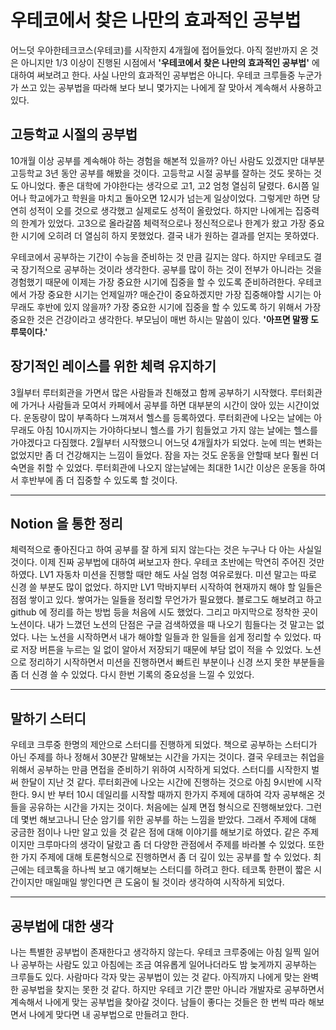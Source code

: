 
 # 우테코에서 찾은 나만의 효과적인 공부법
 
어느덧 우아한테크코스(우테코)를 시작한지 4개월에 접어들었다. 아직 절반까지 온 것은 아니지만 1/3 이상이 진행된 시점에서 **'우테코에서 찾은 나만의 효과적인 공부법'** 에 대하여 써보려고 한다. 사실 나만의 효과적인 공부법은 아니다. 우테코 크루들중 누군가가 쓰고 있는 공부법을 따라해 보다 보니 몇가지는 나에게 잘 맞아서 계속해서 사용하고 있다.

## 고등학교 시절의 공부법

 10개월 이상 공부를 계속해야 하는 경험을 해본적 있을까? 아닌 사람도 있겠지만 대부분 고등학교 3년 동안 공부를 해봤을 것이다. 고등학교 시절 공부를 잘하는 것도 못하는 것도 아니었다. 좋은 대학에 가야한다는 생각으로 고1, 고2 엄청 열심히 달렸다. 6시쯤 일어나 학교에가고 학원을 마치고 돌아오면 12시가 넘는게 일상이었다. 그렇게만 하면 당연히 성적이 오를 것으로 생각했고 실제로도 성적이 올랐었다. 하지만 나에게는 집중력의 한계가 있었다. 고3으로 올라갈쯤 체력적으로나 정신적으로나 한계가 왔고 가장 중요한 시기에 오히려 더 열심히 하지 못했었다. 결국 내가 원하는 결과를 얻지는 못하였다.

 
 우테코에서 공부하는 기간이 수능을 준비하는 것 만큼 길지는 않다. 하지만 우테코도 결국 장기적으로 공부하는 것이라 생각한다. 공부를 많이 하는 것이 전부가 아니라는 것을 경험했기 때문에 이제는 가장 중요한 시기에 집중을 할 수 있도록 준비하려한다. 우테코에서 가장 중요한 시기는 언제일까? 매순간이 중요하겠지만 가장 집중해야할 시기는 아무래도 후반에 있지 않을까? 가장 중요한 시기에 집중을 할 수 있도록 하기 위해서 가장 중요한 것은 건강이라고 생각한다. 부모님이 매번 하시는 말씀이 있다. **'아프면 말짱 도루묵이다.'** 

## 장기적인 레이스를 위한 체력 유지하기

 3월부터 루터회관을 가면서 많은 사람들과 친해졌고 함께 공부하기 시작했다. 루터회관에 가거나 사람들과 모여서 카페에서 공부를 하면 대부분의 시간이 앉아 있는 시간이었다. 운동량이 많이 부족하다 느껴져서 헬스를 등록하였다. 루터회관에 나오는 날에는 아무래도 아침 10시까지는 가야하다보니 헬스를 가기 힘들었고 가지 않는 날에는 헬스를 가야겠다고 다짐했다. 2월부터 시작했으니 어느덧 4개월차가 되었다. 눈에 띄는 변화는 없었지만 좀 더 건강해지는 느낌이 들었다. 잠을 자는 것도 운동을 안할때 보다 훨씬 더 숙면을 취할 수 있었다. 루터회관에 나오지 않는날에는 최대한 1시간 이상은 운동을 하여서 후반부에 좀 더 집중할 수 있도록 할 것이다. 

---

## Notion 을 통한 정리

 체력적으로 좋아진다고 하여 공부를 잘 하게 되지 않는다는 것은 누구나 다 아는 사실일 것이다. 이제 진짜 공부법에 대하여 써보고자 한다. 우테코 초반에는 막연히 주어진 것만 하였다. LV1 자동차 미션을 진행할 때만 해도 사실 엄청 여유로웠다. 미션 말고는 따로 신경 쓸 부분도 많이 없었다. 하지만 LV1 막바지부터 시작하여 현재까지 해야 할 일들은 점점 쌓이고 있다. 쌓여가는 일들을 정리할 무언가가 필요했다. 블로그도 해보려고 하고 github 에 정리를 하는 방법 등을 처음에 시도 했었다. 그리고 마지막으로 정착한 곳이 노션이다. 내가 느꼈던 노션의 단점은 구글 검색하였을 때 나오기 힘들다는 것 말고는 없었다. 나는 노션을 시작하면서 내가 해야할 일들과 한 일들을 쉽게 정리할 수 있었다. 따로 저장 버튼을 누르는 일 없이 알아서 저장되기 때문에 부담 없이 적을 수 있었다. 노션으로 정리하기 시작하면서 미션을 진행하면서 빠트린 부분이나 신경 쓰지 못한 부분들을 좀 더 신경 쓸 수 있었다. 다시 한번 기록의 중요성을 느낄 수 있었다.

---

## 말하기 스터디

 우테코 크루중 한명의 제안으로 스터디를 진행하게 되었다. 책으로 공부하는 스터디가 아닌 주제를 하나 정해서 30분간 말해보는 시간을 가지는 것이다. 결국 우테코는 취업을 위해서 공부하는 만큼 면접을 준비하기 위하여 시작하게 되었다. 스터디를 시작한지 벌써 한달이 지난 것 같다. 루터회관에 나오는 시간에 진행하는 것으로 아침 9시반에 시작한다. 9시 반 부터 10시 데일리를 시작할 때까지 한가지 주제에 대하여 각자 공부해온 것들을 공유하는 시간을 가지는 것이다. 처음에는 실제 면접 형식으로 진행해보았다. 그런데 몇번 해보고나니 단순 암기를 위한 공부를 하는 느낌을 받았다. 그래서 주제에 대해 궁금한 점이나 나만 알고 있을 것 같은 점에 대해 이야기를 해보기로 하였다. 같은 주제이지만 크루마다의 생각이 달랐고 좀 더 다양한 관점에서 주제를 바라볼 수 있었다. 또한 한 가지 주제에 대해 토론형식으로 진행하면서 좀 더 깊이 있는 공부를 할 수 있었다. 최근에는 테코톡을 하나씩 보고 얘기해보는 스터디를 하려고 한다. 테코톡 한편이 짧은 시간이지만 매일매일 쌓인다면 큰 도움이 될 것이라 생각하여 시작하게 되었다.

---

## 공부법에 대한 생각

 나는 특별한 공부법이 존재한다고 생각하지 않는다. 우테코 크루중에는 아침 일찍 일어나 공부하는 사람도 있고 아침에는 조금 여유롭게 일어나더라도 밤 늦게까지 공부하는 크루들도 있다. 사람마다 각자 맞는 공부법이 있는 것 같다. 아직까지 나에게 맞는 완벽한 공부법을 찾지는 못한 것 같다. 하지만 우테코 기간 뿐만 아니라 개발자로 공부하면서 계속해서 나에게 맞는 공부법을 찾아갈 것이다. 남들이 좋다는 것들은 한 번씩 따라 해보면서 나에게 맞다면 내 공부법으로 만들려고 한다.
